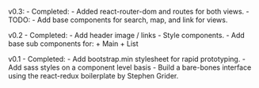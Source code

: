 v0.3: 
	- Completed:
		- Added react-router-dom and routes for both views.
	- TODO:
		- Add base components for search, map, and link for views.

v0.2
	- Completed:
		- Add header image / links
		- Style components.
		- Add base sub components for:
			+ Main
			+ List
			
v0.1
    - Completed:
        - Add bootstrap.min stylesheet for rapid prototyping.
        - Add sass styles on a component level basis
        - Build a bare-bones interface using the react-redux boilerplate by Stephen Grider.

         